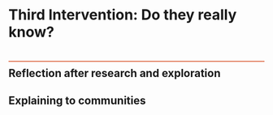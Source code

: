 # Third Intervention: Do they really know?
<div style="height:2px; background-color: #E17858; margin-top: 40px; margin-bottom: -20px;"></div>

## Reflection after research and exploration


## Explaining to communities